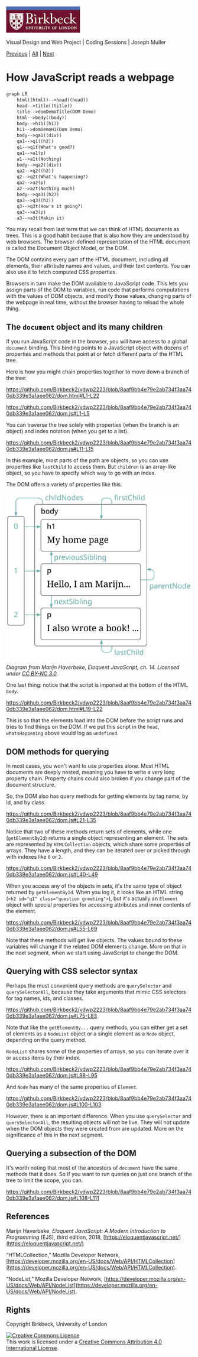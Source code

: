 ![Birkbeck, University of London](images/birkbeck-logo.jpg)

Visual Design and Web Project | Coding Sessions | Joseph Muller

[Previous](bugs-and-errors.md) | [All](README.md) | [Next]()
# How JavaScript reads a webpage
```mermaid
graph LR
    html((html))-->head((head))
    head-->title((title))
    title-->domDemoTitle(DOM Demo)
    html-->body((body))
    body-->h11((h1))
    h11-->domDemoH1(Dom Demo)
    body-->qa1((div))
    qa1-->q1((h2))
    q1-->q1t(What's good?)
    qa1-->a1(p)
    a1-->a1t(Nothing)
    body-->qa2((div))
    qa2-->q2((h2))
    q2-->q2t(What's happening?)
    qa2-->a2(p)
    a2-->a2t(Nothing much)
    body-->qa3((h2))
    qa3-->q3((h2))
    q3-->q3t(How's it going?)
    qa3-->a3(p)
    a3-->a3t(Makin it)
```

You may recall from last term that we can think of HTML documents as trees. This is a good habit because that is also how they are understood by web browsers. The browser-defined representation of the HTML document is called the Document Object Model, or the DOM.

The DOM contains every part of the HTML document, including all elements, their attribute names and values, and their text contents. You can also use it to fetch computed CSS properties.

Browsers in turn make the DOM available to JavaScript code. This lets you assign parts of the DOM to variables, run code that performs computations with the values of DOM objects, and modify those values, changing parts of the webpage in real time, without the browser having to reload the whole thing.

## The `document` object and its many children

If you run JavaScript code in the browser, you will have access to a global `document` binding. This binding points to a JavaScript object with dozens of properties and methods that point at or fetch different parts of the HTML tree.

Here is how you might chain properties together to move down a branch of the tree:

https://github.com/Birkbeck2/vdwp2223/blob/8aaf9bb4e79e2ab734f3aa740db339e3a1aee062/dom.html#L1-L22

https://github.com/Birkbeck2/vdwp2223/blob/8aaf9bb4e79e2ab734f3aa740db339e3a1aee062/dom.js#L1-L5

You can traverse the tree solely with properties (when the branch is an object) and index notation (when you get to a list).

https://github.com/Birkbeck2/vdwp2223/blob/8aaf9bb4e79e2ab734f3aa740db339e3a1aee062/dom.js#L11-L15

In this example, most parts of the path are objects, so you can use properties like `lastChild` to access them. But `children` is an array-like object, so you have to specify which way to go with an index.

The DOM offers a variety of properties like this.

![DOM properties for accessing children, siblings, and parents](images/html-links.svg)

*Diagram from Marijn Haverbeke, *Eloquent JavaScript*, ch. 14. Licensed under [CC BY-NC 3.0](https://creativecommons.org/licenses/by-nc/3.0/).*

One last thing: notice that the script is imported at the bottom of the HTML `body`.

https://github.com/Birkbeck2/vdwp2223/blob/8aaf9bb4e79e2ab734f3aa740db339e3a1aee062/dom.html#L19-L22

This is so that the elements load into the DOM before the script runs and tries to find things on the DOM. If we put this script in the `head`, `whatsHappening` above would log as `undefined`.

## DOM methods for querying

In most cases, you won't want to use properties alone. Most HTML documents are deeply nested, meaning you have to write a very long property chain. Property chains could also broken if you change part of the document structure.

So, the DOM also has query methods for getting elements by tag name, by id, and by class.

https://github.com/Birkbeck2/vdwp2223/blob/8aaf9bb4e79e2ab734f3aa740db339e3a1aee062/dom.js#L21-L35

Notice that two of these methods return sets of elements, while one (`getElementById`) returns a single object representing an element. The sets are represented by `HTMLCollection` objects, which share some properties of arrays. They have a length, and they can be iterated over or picked through with indexes like `0` or `2`. 

https://github.com/Birkbeck2/vdwp2223/blob/8aaf9bb4e79e2ab734f3aa740db339e3a1aee062/dom.js#L40-L49

When you access any of the objects in sets, it's the same type of object returned by `getElementById`. When you log it, it looks like an HTML string (`<h2 id="q1" class="question greeting">`), but it's actually an `Element` object with special properties for accessing attributes and inner contents of the element.

https://github.com/Birkbeck2/vdwp2223/blob/8aaf9bb4e79e2ab734f3aa740db339e3a1aee062/dom.js#L55-L69

Note that these methods will get live objects. The values bound to these variables will change if the related DOM elements change. More on that in the next segment, when we start using JavaScript to change the DOM.

## Querying with CSS selector syntax

Perhaps the most convenient query methods are `querySelector` and `querySelectorAll`, because they take arguments that mimic CSS selectors for tag names, ids, and classes.

https://github.com/Birkbeck2/vdwp2223/blob/8aaf9bb4e79e2ab734f3aa740db339e3a1aee062/dom.js#L75-L83

Note that like the `getElementBy...` query methods, you can either get a set of elements as a `NodeList` object or a single element as a `Node` object, depending on the query method.

`NodeList` shares some of the properties of arrays, so you can iterate over it or access items by their index.

https://github.com/Birkbeck2/vdwp2223/blob/8aaf9bb4e79e2ab734f3aa740db339e3a1aee062/dom.js#L88-L95

And `Node` has many of the same properties of `Element`.

https://github.com/Birkbeck2/vdwp2223/blob/8aaf9bb4e79e2ab734f3aa740db339e3a1aee062/dom.js#L100-L103

However, there is an important difference. When you use `querySelector` and `querySelectorAll`, the resulting objects will not be live. They will not update when the DOM objects they were created from are updated. More on the significance of this in the next segment.

## Querying a subsection of the DOM

It's worth noting that most of the ancestors of `document` have the same methods that it does. So if you want to run queries on just one branch of the tree to limit the scope, you can.

https://github.com/Birkbeck2/vdwp2223/blob/8aaf9bb4e79e2ab734f3aa740db339e3a1aee062/dom.js#L108-L111

## References
Marijn Haverbeke, *Eloquent JavaScript: A Modern Introduction to Programming* (EJS), third edition, 2018, [https://eloquentjavascript.net/](https://eloquentjavascript.net/)

“HTMLCollection,” Mozilla Developer Network, [https://developer.mozilla.org/en-US/docs/Web/API/HTMLCollection](https://developer.mozilla.org/en-US/docs/Web/API/HTMLCollection).

“NodeList,” Mozilla Developer Network, [https://developer.mozilla.org/en-US/docs/Web/API/NodeList](https://developer.mozilla.org/en-US/docs/Web/API/NodeList).

## Rights
Copyright Birkbeck, University of London

<a rel="license" href="http://creativecommons.org/licenses/by/4.0/"><img alt="Creative Commons Licence" src="https://i.creativecommons.org/l/by/4.0/88x31.png" /></a><br />This work is licensed under a <a rel="license" href="http://creativecommons.org/licenses/by/4.0/">Creative Commons Attribution 4.0 International License</a>.
